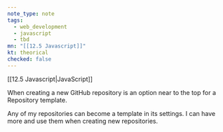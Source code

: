 ```yaml
---
note_type: note
tags:
  - web_development
  - javascript
  - tbd
mn: "[[12.5 Javascript]]"
kt: theorical
checked: false
---
```

[[12.5 Javascript|JavaScript]]

When creating a new GitHub repository is an option near to the top for a Repository template.

Any of my repositories can become a template in its settings. I can have more and use them when creating new repositories.  

